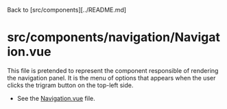 Back to [src/components][../README.md]

# src/components/navigation/Navigation.vue

This file is pretended to represent the component responsible of rendering the navigation panel. It is the menu of options that appears when the user clicks the trigram button on the top-left side.

- See the [Navigation.vue](./Navigation.vue) file.